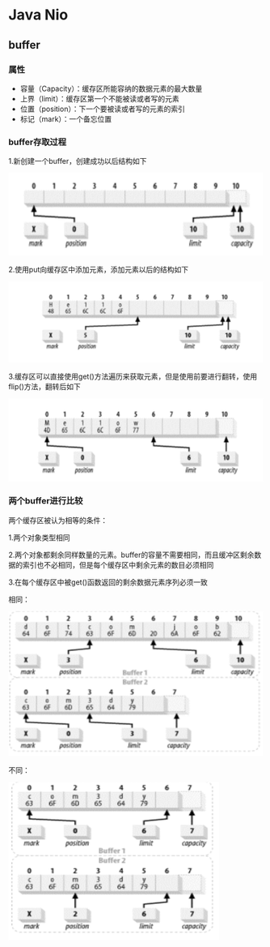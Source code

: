 # Java Nio

## buffer

### 属性

- 容量（Capacity）：缓存区所能容纳的数据元素的最大数量
- 上界（limit）：缓存区第一个不能被读或者写的元素
- 位置（position）：下一个要被读或者写的元素的索引
- 标记（mark）：一个备忘位置

### buffer存取过程

1.新创建一个buffer，创建成功以后结构如下

![](https://github.com/weiguangshuai/note/blob/master/%E5%9B%BE%E5%BA%8A/buffer1_20171212122936.png)

2.使用put向缓存区中添加元素，添加元素以后的结构如下

![](https://github.com/weiguangshuai/note/blob/master/%E5%9B%BE%E5%BA%8A/buffer2_20171212123135.png)

3.缓存区可以直接使用get()方法遍历来获取元素，但是使用前要进行翻转，使用flip()方法，翻转后如下

![](https://github.com/weiguangshuai/note/blob/master/%E5%9B%BE%E5%BA%8A/buffer3_20171212123321.png)


### 两个buffer进行比较

两个缓存区被认为相等的条件：

1.两个对象类型相同

2.两个对象都剩余同样数量的元素。buffer的容量不需要相同，而且缓冲区剩余数据的索引也不必相同，但是每个缓存区中剩余元素的数目必须相同

3.在每个缓存区中被get()函数返回的剩余数据元素序列必须一致

相同：

![](https://github.com/weiguangshuai/note/blob/master/%E5%9B%BE%E5%BA%8A/buffer4_20171212123954.png)

不同：

![](https://github.com/weiguangshuai/note/blob/master/%E5%9B%BE%E5%BA%8A/buffer5_20171212124029.png)

